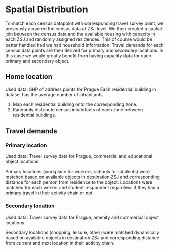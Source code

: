 # Spatial Distribution

To match each census datapoint with corresponding travel survey point, we previously acquired the census data at ZSJ level. We then created a spatial join between the census data and the available housing with capacity in each ZSJ and randomly assigned residences. This of course would be better handled had we had household information. Travel demands for each census data points are then derived for primary and secondary locations. In this case we would greatly benefit from having capacity data for each primary and secondary object.

## Home location

Used data: SHP of address points for Prague Each residential building in dataset has the average number of inhabitants.

1. Map each residential building onto the corresponding zone.
2. Randomly distribute census inhabitants of each zone between residential buildings.

## Travel demands

### Primary location

Used data: Travel survey data for Prague, commercial and educational object locations

Primary locations (workplace for workers, schools for students) were matched based on available objects in destination ZSJ and corresponding distance for each person from residence to the object. Locations were matched for each worker and student respondent regardless if they had a primary travel in their activity chain or not.

### Secondary location

Used data: Travel survey data for Prague, amenity and commercial object locations

Secondary locations (shopping, leisure, other) were matched dynamically based on available objects in destination ZSJ and corresponding distance from current and next location in their activity chain.
